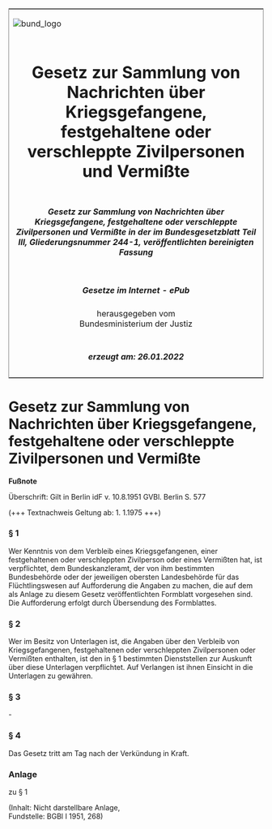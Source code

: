 <span id="DECKBLATT.html"></span>

<table border="0" frame="border" width="100%">

<tr valign="top">

<td align="left">

![bund\_logo](BfJ_2021_Web_de_de.gif)

</td>

<td align="right">

 

</td>

</tr>

<tr align="center" valign="middle">

<td colspan="2">

# Gesetz zur Sammlung von Nachrichten über Kriegsgefangene, festgehaltene oder verschleppte Zivilpersonen und Vermißte

</td>

</tr>

<tr align="center" valign="middle">

<td colspan="2">

##### Gesetz zur Sammlung von Nachrichten über Kriegsgefangene, festgehaltene oder verschleppte Zivilpersonen und Vermißte in der im Bundesgesetzblatt Teil III, Gliederungsnummer 244-1, veröffentlichten bereinigten Fassung

</td>

</tr>

<tr align="center" valign="middle">

<td colspan="2">

  
  

##### Gesetze im Internet - ePub  
  
herausgegeben vom  
Bundesministerium der Justiz

</td>

</tr>

<tr align="center" valign="bottom">

<td colspan="2">

  
  

##### erzeugt am: 26.01.2022

</td>

</tr>

</table>

<span id="BJNR002670951.html"></span>

# Gesetz zur Sammlung von Nachrichten über Kriegsgefangene, festgehaltene oder verschleppte Zivilpersonen und Vermißte

<div>

  
**Fußnote**

<div class="jnhtml">

<div>

<div class="jurAbsatz">

Überschrift: Gilt in Berlin idF v. 10.8.1951 GVBl. Berlin S. 577  
  
(+++ Textnachweis Geltung ab: 1. 1.1975 +++)

</div>

</div>

</div>

</div>

<span id="BJNR002670951BJNE000100319.html"></span>

### § 1  

<div>

<div class="jnhtml">

<div>

<div class="jurAbsatz">

Wer Kenntnis von dem Verbleib eines Kriegsgefangenen, einer
festgehaltenen oder verschleppten Zivilperson oder eines Vermißten hat,
ist verpflichtet, dem Bundeskanzleramt, der von ihm bestimmten
Bundesbehörde oder der jeweiligen obersten Landesbehörde für das
Flüchtlingswesen auf Aufforderung die Angaben zu machen, die auf dem
als Anlage zu diesem Gesetz veröffentlichten Formblatt vorgesehen sind.
Die Aufforderung erfolgt durch Übersendung des Formblattes.

</div>

</div>

</div>

</div>

<span id="BJNR002670951BJNE000200319.html"></span>

### § 2  

<div>

<div class="jnhtml">

<div>

<div class="jurAbsatz">

Wer im Besitz von Unterlagen ist, die Angaben über den Verbleib von
Kriegsgefangenen, festgehaltenen oder verschleppten Zivilpersonen oder
Vermißten enthalten, ist den in § 1 bestimmten Dienststellen zur
Auskunft über diese Unterlagen verpflichtet. Auf Verlangen ist ihnen
Einsicht in die Unterlagen zu gewähren.

</div>

</div>

</div>

</div>

<span id="BJNR002670951BJNE000300319.html"></span>

### § 3  

<div>

<div class="jnhtml">

<div>

<div class="jurAbsatz">

\-

</div>

</div>

</div>

</div>

<span id="BJNR002670951BJNE000400319.html"></span>

### § 4  

<div>

<div class="jnhtml">

<div>

<div class="jurAbsatz">

Das Gesetz tritt am Tag nach der Verkündung in Kraft.

</div>

</div>

</div>

</div>

<span id="BJNR002670951BJNE000500319.html"></span>

### Anlage  
zu § 1

<div>

<div class="jnhtml">

<div>

<div class="jurAbsatz">

<div class="kommentar_Fundstelle">

(Inhalt: Nicht darstellbare Anlage,  
Fundstelle: BGBl I 1951, 268)

</div>

</div>

</div>

</div>

</div>
